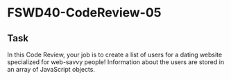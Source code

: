 # FSWD40-CodeReview-05

## Task 

In this  Code Review,  your job is to create a list of users for a dating website specialized 
for web-savvy people! Information about the users are stored in an array of JavaScript objects.


